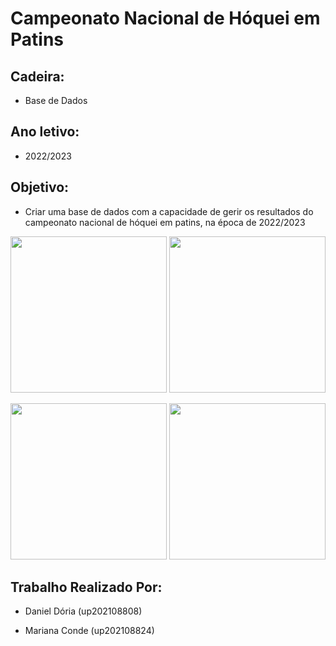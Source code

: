 # Campeonato Nacional de Hóquei em Patins

## Cadeira:
- Base de Dados

## Ano letivo:
- 2022/2023

## Objetivo:

- Criar uma base de dados com a capacidade de gerir os resultados do campeonato nacional de hóquei em patins, na época de 2022/2023

<p float="left">
  <img src="https://www.iol.pt/multimedia/oratvi/multimedia/imagem/id/580f610b0cf25d916ffdfd64//600.jpg" width="250" title"Logótipo do Campeonato Nacional" />
  <img src="https://www.iol.pt/multimedia/oratvi/multimedia/imagem/id/61be72810cf2c7ea0f0e36fb/1024" width="250" title"Stick de Hóquei" /> 
</p>

<p float="left">
  <img src="https://static.globalnoticias.pt/oj/image.jpg?brand=OJ&type=generate&guid=b9436857-f815-41a4-8f1c-fa999b7bd1b6&w=768&h=512&t=20211115235508" width="250" title"Gonçalo Alves a jogar pela Seleção Portuguesa" />
  <img src="https://static.globalnoticias.pt/oj/image.jpg?brand=OJ&type=generate&guid=de4c39b0-fd27-4cf8-8d03-610c6c1d4db1&w=768&h=512&t=20220728144439" width="250" title"FC Porto vs Sporting CP" /> 
</p>






## Trabalho Realizado Por:

- Daniel Dória (up202108808)

- Mariana Conde (up202108824)
